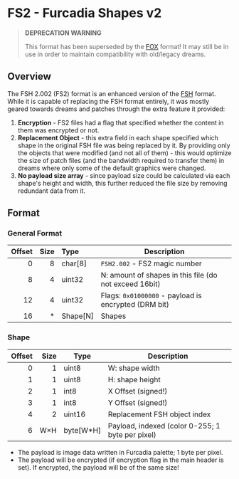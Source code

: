 # FS2 - Furcadia Shapes v2
> **DEPRECATION WARNING**
> 
> This format has been superseded by the [FOX](FOX.md) format!
> It may still be in use in order to maintain compatibility with old/legacy
> dreams.

## Overview
The FSH 2.002 (FS2) format is an enhanced version of the [FSH](FSH.md) format.
While it is capable of replacing the FSH format entirely, it was mostly geared
towards dreams and patches through the extra feature it provided:
  1. **Encryption** - FS2 files had a flag that specified whether the content
        in them was encrypted or not.
  2. **Replacement Object** - this extra field in each shape specified which
        shape in the original FSH file was being replaced by it. By providing
        only the objects that were modified (and not all of them) - this would
        optimize the size of patch files (and the bandwidth required to
        transfer them) in dreams where only some of the default graphics were
        changed.
  3. **No payload size array** - since payload size could be calculated via
        each shape's height and width, this further reduced the file size by
        removing redundant data from it.

## Format
### General Format
| Offset | Size | Type      | Description                                            |
| -----: | ---: | :-------- | ------------------------------------------------------ |
|      0 |    8 | char\[8]  | `FSH2.002` - FS2 magic number                          |
|      8 |    4 | uint32    | N: amount of shapes in this file (do not exceed 16bit) |
|     12 |    4 | uint32    | Flags: `0x01000000` - payload is encrypted (DRM bit)   |
|     16 |    * | Shape\[N] | Shapes                                                 |

### Shape
| Offset | Size | Type        | Description                                      |
| -----: | ---: | ----------- | ------------------------------------------------ |
|      0 |    1 | uint8       | W: shape width                                   |
|      1 |    1 | uint8       | H: shape height                                  |
|      2 |    1 | int8        | X Offset (signed!)                               |
|      3 |    1 | int8        | Y Offset (signed!)                               |
|      4 |    2 | uint16      | Replacement FSH object index                     |
|      6 |  W×H | byte\[W\*H] | Payload, indexed (color 0-255; 1 byte per pixel) |

* The payload is image data written in Furcadia palette; 1 byte per pixel.
* The payload will be encrypted (if encryption flag in the main header is set).
  If encrypted, the payload will be of the same size!

